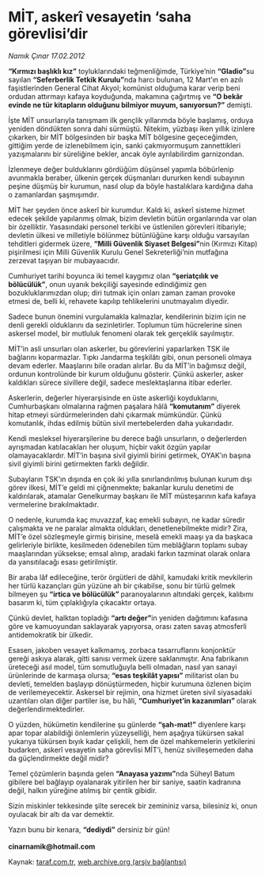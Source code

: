 # MİT, askerî vesayetin ‘saha görevlisi’dir

*Namık Çınar 17.02.2012*

<div class="yazi"><p><b>“Kırmızı başlıklı kız”</b> toyluklarındaki teğmenliğimde, Türkiye’nin <b>“Gladio”</b>su sayılan <b>“Seferberlik Tetkik Kurulu”</b>nda harcı bulunan, 12 Mart’ın en azılı faşistlerinden General Cihat Akyol; komünist olduğuma karar verip beni ordudan attırmayı kafaya koyduğunda, makamına çağırtmış ve <b>“O bekâr evinde ne tür kitapların olduğunu bilmiyor muyum, sanıyorsun?”</b> demişti.</p>
<p>İşte MİT unsurlarıyla tanışmam ilk gençlik yıllarımda böyle başlamış, orduya yeniden döndükten sonra dahi sürmüştü. Nitekim, yüzbaşı iken yıllık izinlere çıkarken, bir MİT bölgesinden bir başka MİT bölgesine geçeceğimden, gittiğim yerde de izlenebilmem için, sanki çakmıyormuşum zannettikleri yazışmalarını bir süreliğine bekler, ancak öyle ayrılabilirdim garnizondan.</p>
<p>İzlenmeye değer bulduklarını gördüğüm düşünsel yapımla böbürlenip avunmakla beraber, ülkenin gerçek düşmanları dururken kendi subayının peşine düşmüş bir kurumun, nasıl olup da böyle hastalıklara kardığına daha o zamanlardan şaşmışımdır.</p>
<p>MİT her şeyden önce askerî bir kurumdur. Kaldı ki, askerî sisteme hizmet edecek şekilde yapılanmış olmak, bizim devletin bütün organlarında var olan bir özelliktir. Yasasındaki personel terkibi ve üstlenilen görevleri itibariyle; devletin ülkesi ve milletiyle bölünmez bütünlüğüne karşı olduğu varsayılan tehditleri gidermek üzere, <b>“Milli Güvenlik Siyaset Belgesi”</b>nin<b> </b>(Kırmızı Kitap) pişirilmesi için Milli Güvenlik Kurulu Genel Sekreterliği’nin mutfağına zerzevat taşıyan bir mubayaacıdır.</p>
<p>Cumhuriyet tarihi boyunca iki temel kaygımız olan <b>“şeriatçılık ve bölücülük”</b>, onun uyanık bekçiliği sayesinde edindiğimiz gen bozukluklarımızdan olup; diri tutmak için onları zaman zaman provoke etmesi de, belli ki, rehavete kapılıp tehlikelerini unutmayalım diyedir.</p>
<p>Sadece bunun önemini vurgulamakla kalmazlar, kendilerinin bizim için ne denli gerekli olduklarını da sezinletirler. Toplumun tüm hücrelerine sinen askersel model, bir mutluluk fenomeni olarak tek gerçeklik sayılmıştır.</p>
<p>MİT’in asli unsurları olan askerler, bu görevlerini yaparlarken TSK ile bağlarını koparmazlar. Tıpkı Jandarma teşkilâtı gibi, onun personeli olmaya devam ederler. Maaşlarını bile oradan alırlar. Bu da MİT’in bağımsız değil, ordunun kontrolünde bir kurum olduğunu gösterir. Çünkü askerler, asker kaldıkları sürece sivillere değil, sadece meslektaşlarına itibar ederler.</p>
<p>Askerlerin, değerler hiyerarşisinde en üste askerliği koyduklarını, Cumhurbaşkanı olmalarına rağmen paşalara hâlâ <b>“komutanım”</b> diyerek hitap etmeyi sürdürmelerinden dahi çıkarmak mümkündür. Çünkü komutanlık, ihdas edilmiş bütün sivil mertebelerden daha yukarıdadır.</p>
<p>Kendi mesleksel hiyerarşilerine bu derece bağlı unsurların, o değerlerden ayrışmadan katılacakları her oluşum, hiçbir vakit özgün yapılar olamayacaklardır. MİT’in başına sivil giyimli birini getirmek, OYAK’ın başına sivil giyimli birini getirmekten farklı değildir.</p>
<p>Subayların TSK’ın dışında en çok iki yılla sınırlandırılmış bulunan kurum dışı görev ilkesi, MİT’e geldi mi çiğnenmekte; bakanlar kurulu denetimi de kaldırılarak, atamalar Genelkurmay başkanı ile MİT müsteşarının kafa kafaya vermelerine bırakılmaktadır.</p>
<p>O nedenle, kurumda kaç muvazzaf, kaç emekli subayın, ne kadar süredir çalışmakta ve ne paralar almakta oldukları, denetlenebilmekte midir? Zira, MİT’e özel sözleşmeyle girmiş birisine, meselâ emekli maaşı ya da başkaca gelirleriyle birlikte, kesilmeden ödenebilen tüm meblâğların toplamı subay maaşlarından yüksekse; emsal alınıp, aradaki farkın tazminat olarak onlara da yansıtılacağı esası getirilmiştir.</p>
<p>Bir araba lâf edileceğine, terör örgütleri de dâhil, kamudaki kritik mevkilerin her türlü kazançları gün yüzüne ah bir çıkabilse, sonu bir türlü gelmek bilmeyen şu <b>“irtica ve bölücülük” </b>paranoyalarının altındaki gerçek, kalıbımı basarım ki, tüm çıplaklığıyla çıkacaktır ortaya.</p>
<p>Çünkü devlet, halktan topladığı <b>“artı değer”</b>in yeniden dağıtımını kafasına göre ve kamuoyundan saklayarak yapıyorsa, orası zaten savaş atmosferli antidemokratik bir ülkedir.</p>
<p>Esasen, jakoben vesayet kalkmamış, zorbaca tasarruflarını konjonktür gereği askıya alarak, gitti sanısı vermek üzere saklanmıştır. Ana fabrikanın üreteceği asıl model, tüm somutluğuyla belli olmadan, nasıl yan sanayi ürünlerinde de karmaşa olursa; <b>“esas teşkilât yapısı”</b> militarist olan bu devleti, temelden başlayıp dönüştürmeden, hiçbir kurumuna özlenen biçim de verilemeyecektir. Askersel bir rejimin, ona hizmet üreten sivil siyasadaki uzantıları olan diğer partiler ise, bu hâli, <b>“Cumhuriyet’in kazanımları” </b>olarak değerlendirmektedirler.</p>
<p>O yüzden, hükümetin kendilerine şu günlerde <b>“şah-mat!”</b> diyenlere karşı apar topar alabildiği önlemlerin yüzeyselliği, hem aşağıya tükürsen sakal yukarıya tükürsen bıyık kadar çelişkili, hem de özel mahkemelerin yetkilerini budarken, askerî vesayetin saha görevlisi MİT’i, henüz sivilleşemeden daha da güçlendirmekte değil midir?</p>
<p>Temel çözümlerin başında gelen <b>“Anayasa yazımı”</b>nda Süheyl Batum gibilere bel bağlayıp oyalanarak yitirilen her bir saniye, saatin kadranına değil, halkın yüreğine atılmış bir çentik gibidir.</p>
<p>Sizin miskinler tekkesinde şilte serecek bir zemininiz varsa, bilesiniz ki, onun oyulacak bir altı da var demektir.</p>
<p>Yazın bunu bir kenara, <b>“dediydi”</b> dersiniz bir gün!<br/><br/><b>cinarnamik@hotmail.com</b></p>
</div>

Kaynak: [taraf.com.tr](http://www.taraf.com.tr/namik-cinar/makale-mit-askeri-vesayetin-saha-gorevlisi-dir.htm), [web.archive.org (arşiv bağlantısı)](http://web.archive.org/web/20130623193925/http://www.taraf.com.tr/namik-cinar/makale-mit-askeri-vesayetin-saha-gorevlisi-dir.htm)
